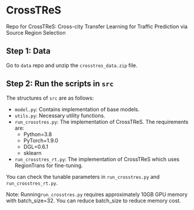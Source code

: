 # CrossTReS
Repo for CrossTReS: Cross-city Transfer Learning for Traffic Prediction via Source Region Selection

## Step 1: Data
Go to `data` repo and unzip the `crosstres_data.zip` file. 

## Step 2: Run the scripts in `src`
The structures of `src` are as follows: 
- `model.py`: Contains implementation of base models. 
- `utils.py`: Necessary utility functions. 
- `run_crosstres.py`: The implementation of CrossTReS. The requirements are: 
  -  Python=3.8 
  -  PyTorch=1.9.0
  -  DGL=0.6.1
  -  sklearn
- `run_crosstres_rt.py`: The implementation of CrossTReS which uses RegionTrans for fine-tuning. 

You can check the tunable parameters in `run_crosstres.py` and `run_crosstres_rt.py`. 

Note: Running`run_crosstres.py` requires approximately 10GB GPU memory with batch_size=32. You can reduce batch_size to reduce memory cost. 
